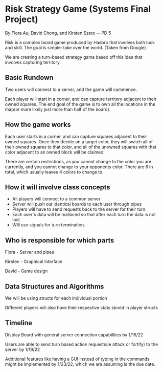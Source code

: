 # Risk Strategy Game (Systems Final Project)
By Flora Au, David Chong, and Kirsten Szeto -- PD 5

Risk is a complex board game produced by Hasbro that involves both luck and skill. The goal is simple: take over the world.  (Taken from Google)

We are creating a turn-based strategy game based off this idea that involves capturing territory.  


## Basic Rundown

Two users will connect to a server, and the game will commence.

Each player will start in a corner, and can capture territory adjacent to their owned squares.  The end goal of the game is to own all the locations in the map(or more likely just more than half of the board).

## How the game works

Each user starts in a corner, and can capture squares adjacent to their owned squares.  Once they decide on a target color, they will switch all of their owned squares to that color, and all of the unowned squares with that color adjacent to an owned block will be claimed.  

There are certain restrictions, as you cannot change to the color you are currently, and you cannot change to your opponents color.  There are 6 in total, which usually leaves 4 colors to change to. 

## How it will involve class concepts

- All players will connect to a common server
- Server will push out identical boards to each user through pipes
- Players will have to send requests back to the server for their turn
- Each user's data will be malloced so that after each turn the data is not lost
- Will use signals for turn termination.

## Who is responsible for which parts

Flora - Server and pipes

Kirsten - Graphical Interface

David - Game design

## Data Structures and Algorithms

We will be using structs for each individual portion

Different players will also have their respective stats stored in player structs

## Timeline

Display Board with general server connection capabilities by 1/16/22

Users are able to send turn based action requests(ie attack or fortify) to the server by 1/19/22

Additional features like having a GUI instead of typing in the commands might be implemented by 1/23/22, which we are assuming is the due date.





